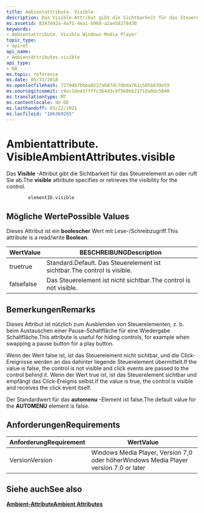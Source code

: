 ```yaml
---
title: Ambientattribute. Visible
description: Das Visible-Attribut gibt die Sichtbarkeit für das Steuerelement an oder ruft Sie ab.
ms.assetid: 8347d42a-4af1-4ea1-b968-a2ae58278430
keywords:
- Ambientattribute. Visible Windows-Media Player
topic_type:
- apiref
api_name:
- AmbientAttributes.visible
api_type:
- NA
ms.topic: reference
ms.date: 05/31/2018
ms.openlocfilehash: 72794b7bbba0237a687dc70bda761c505b839e59
ms.sourcegitcommit: c8ec1ded1ffffc364d3c4f560bb2171da0dc5040
ms.translationtype: MT
ms.contentlocale: de-DE
ms.lasthandoff: 03/22/2021
ms.locfileid: "106369205"
---
```

# <a name="ambientattributesvisible"></a><span data-ttu-id="0c8fb-104">Ambientattribute. Visible</span><span class="sxs-lookup"><span data-stu-id="0c8fb-104">AmbientAttributes.visible</span></span>

<span data-ttu-id="0c8fb-105">Das **Visible** -Attribut gibt die Sichtbarkeit für das Steuerelement an oder ruft Sie ab.</span><span class="sxs-lookup"><span data-stu-id="0c8fb-105">The **visible** attribute specifies or retrieves the visibility for the control.</span></span>

``` syntax
        elementID.visible
```

## <a name="possible-values"></a><span data-ttu-id="0c8fb-106">Mögliche Werte</span><span class="sxs-lookup"><span data-stu-id="0c8fb-106">Possible Values</span></span>

<span data-ttu-id="0c8fb-107">Dieses Attribut ist ein **boolescher** Wert mit Lese-/Schreibzugriff.</span><span class="sxs-lookup"><span data-stu-id="0c8fb-107">This attribute is a read/write **Boolean**.</span></span>



| <span data-ttu-id="0c8fb-108">Wert</span><span class="sxs-lookup"><span data-stu-id="0c8fb-108">Value</span></span> | <span data-ttu-id="0c8fb-109">BESCHREIBUNG</span><span class="sxs-lookup"><span data-stu-id="0c8fb-109">Description</span></span>                      |
|-------|----------------------------------|
| <span data-ttu-id="0c8fb-110">true</span><span class="sxs-lookup"><span data-stu-id="0c8fb-110">true</span></span>  | <span data-ttu-id="0c8fb-111">Standard.</span><span class="sxs-lookup"><span data-stu-id="0c8fb-111">Default.</span></span> <span data-ttu-id="0c8fb-112">Das Steuerelement ist sichtbar.</span><span class="sxs-lookup"><span data-stu-id="0c8fb-112">The control is visible.</span></span> |
| <span data-ttu-id="0c8fb-113">false</span><span class="sxs-lookup"><span data-stu-id="0c8fb-113">false</span></span> | <span data-ttu-id="0c8fb-114">Das Steuerelement ist nicht sichtbar.</span><span class="sxs-lookup"><span data-stu-id="0c8fb-114">The control is not visible.</span></span>      |



 

## <a name="remarks"></a><span data-ttu-id="0c8fb-115">Bemerkungen</span><span class="sxs-lookup"><span data-stu-id="0c8fb-115">Remarks</span></span>

<span data-ttu-id="0c8fb-116">Dieses Attribut ist nützlich zum Ausblenden von Steuerelementen, z. b. beim Austauschen einer Pause-Schaltfläche für eine Wiedergabe Schaltfläche.</span><span class="sxs-lookup"><span data-stu-id="0c8fb-116">This attribute is useful for hiding controls, for example when swapping a pause button for a play button.</span></span>

<span data-ttu-id="0c8fb-117">Wenn der Wert false ist, ist das Steuerelement nicht sichtbar, und die Click-Ereignisse werden an das dahinter liegende Steuerelement übermittelt.</span><span class="sxs-lookup"><span data-stu-id="0c8fb-117">If the value is false, the control is not visible and click events are passed to the control behind it.</span></span> <span data-ttu-id="0c8fb-118">Wenn der Wert true ist, ist das Steuerelement sichtbar und empfängt das Click-Ereignis selbst.</span><span class="sxs-lookup"><span data-stu-id="0c8fb-118">If the value is true, the control is visible and receives the click event itself.</span></span>

<span data-ttu-id="0c8fb-119">Der Standardwert für das **automenu** -Element ist false.</span><span class="sxs-lookup"><span data-stu-id="0c8fb-119">The default value for the **AUTOMENU** element is false.</span></span>

## <a name="requirements"></a><span data-ttu-id="0c8fb-120">Anforderungen</span><span class="sxs-lookup"><span data-stu-id="0c8fb-120">Requirements</span></span>



| <span data-ttu-id="0c8fb-121">Anforderung</span><span class="sxs-lookup"><span data-stu-id="0c8fb-121">Requirement</span></span> | <span data-ttu-id="0c8fb-122">Wert</span><span class="sxs-lookup"><span data-stu-id="0c8fb-122">Value</span></span> |
|--------------------|------------------------------------------------------|
| <span data-ttu-id="0c8fb-123">Version</span><span class="sxs-lookup"><span data-stu-id="0c8fb-123">Version</span></span><br/> | <span data-ttu-id="0c8fb-124">Windows Media Player, Version 7,0 oder höher</span><span class="sxs-lookup"><span data-stu-id="0c8fb-124">Windows Media Player version 7.0 or later</span></span><br/> |



## <a name="see-also"></a><span data-ttu-id="0c8fb-125">Siehe auch</span><span class="sxs-lookup"><span data-stu-id="0c8fb-125">See also</span></span>

<dl> <dt>

[<span data-ttu-id="0c8fb-126">**Ambient-Attribute**</span><span class="sxs-lookup"><span data-stu-id="0c8fb-126">**Ambient Attributes**</span></span>](ambient-attributes.md)
</dt> </dl>

 

 





